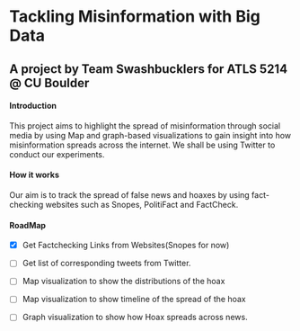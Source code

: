 # Tackling Misinformation with Big Data
## A project by Team Swashbucklers for ATLS 5214 @ CU Boulder

#### Introduction

This project aims to highlight the spread of misinformation through social media by using Map and graph-based visualizations 
to gain insight into how misinformation spreads across the internet. We shall be using Twitter to conduct our experiments.

#### How it works

Our aim is to track the spread of false news and hoaxes by using fact-checking websites such as Snopes, PolitiFact and 
FactCheck.

#### RoadMap
- [x] Get Factchecking Links from Websites(Snopes for now)
- [ ] Get list of corresponding tweets from Twitter.
- [ ] Map visualization to show the distributions of the hoax
- [ ] Map visualization to show timeline of the spread of the hoax
- [ ] Graph visualization to show how Hoax spreads across news. 


